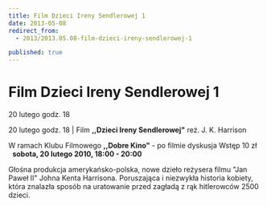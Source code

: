 ```yaml
---
title: Film Dzieci Ireny Sendlerowej 1
date: 2013-05-08
redirect_from: 
  - 2013/2013.05.08-film-dzieci-ireny-sendlerowej-1

published: true
---
```




# Film Dzieci Ireny Sendlerowej 1

<time>20 lutego godz. 18</time>

20 lutego godz. 18 | 
Film **,,Dzieci Ireny Sendlerowej"** reż. J. K. Harrison

W ramach Klubu Filmowego **,,Dobre Kino"** - po filmie dyskusja
Wstęp 10 zł
&nbsp; 
&nbsp;
**sobota, 20 lutego 2010, 18:00 - 20:00** 

Głośna produkcja amerykańsko-polska, nowe dzieło reżysera filmu "Jan Paweł II" Johna Kenta Harrisona. Poruszająca i niezwykła historia kobiety, która znalazła sposób na uratowanie przed zagładą z rąk hitlerowców 2500 dzieci.


<!--{{json:{"created_date":"2013-05-08 20:59:32","publish_down":"0000-00-00 00:00:00","id":"866"}}}-->